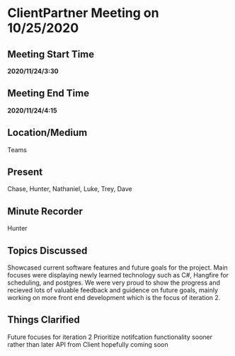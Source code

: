 # ClientPartner Meeting on 10/25/2020

## Meeting Start Time

**2020/11/24/3:30** 

## Meeting End Time

**2020/11/24/4:15**

## Location/Medium

Teams

## Present

Chase,
Hunter,
Nathaniel,
Luke,
Trey,
Dave

## Minute Recorder

Hunter

## Topics Discussed

Showcased current software features and future goals for the project. Main focuses were displaying newly learned technology such as C#, Hangfire for scheduling, and postgres. We were very proud to show the progress and recieved lots of valuable feedback and guidence on future goals, mainly working on more front end development which is the focus of iteration 2.

## Things Clarified

Future focuses for iteration 2
Prioritize notifcation functionality sooner rather than later
API from Client hopefully coming soon 